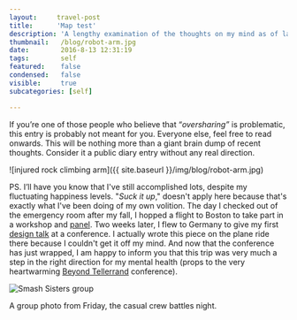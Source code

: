 ```yaml
---
layout:     travel-post
title:      'Map test'
description: 'A lengthy examination of the thoughts on my mind as of late.'
thumbnail:   /blog/robot-arm.jpg
date:        2016-8-13 12:31:19
tags:        self
featured:    false
condensed:   false
visible:     true
subcategories: [self]

---
```


If you’re one of those people who believe that “_oversharing”_ is problematic, this entry is probably not meant for you. Everyone else, feel free to read onwards. This will be nothing more than a giant brain dump of recent thoughts. Consider it a public diary entry without any real direction.

![injured rock climbing arm]({{ site.baseurl }}/img/blog/robot-arm.jpg)

PS. I’ll have you know that I've still accomplished lots, despite my fluctuating happiness levels. "_Suck it up_," doesn't apply here because that's exactly what I've been doing of my own volition. The day I checked out of the emergency room after my fall, I hopped a flight to Boston to take part in a workshop and <a href="https://twitter.com/UbiGabe/status/723546106731323392" target="_blank">panel</a>. Two weeks later, I flew to Germany to give my first <a href="https://vimeo.com/165950912" target="_blank">design talk</a> at a conference. I actually wrote this piece on the plane ride there because I couldn't get it off my mind. And now that the conference has just wrapped, I am happy to inform you that this trip was very much a step in the right direction for my mental health (props to the very heartwarming <a href="http://beyondtellerrand.com" target="_blank">Beyond Tellerrand</a> conference).

<div class="width--wide">
  <img src="{{ site.baseurl }}/img/blog/smashsisters-group.jpg" alt="Smash Sisters group">
  <p class="caption">A group photo from Friday, the casual crew battles night.</p>
</div>